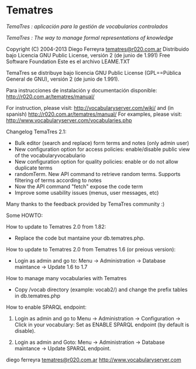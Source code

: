 # Tematres

*TemaTres : aplicación para la gestión de vocabularios controlados*

*TemaTres : The way to manage formal representations of knowledge*

Copyright (C) 2004-2013 Diego Ferreyra tematres@r020.com.ar
Distribuido bajo Licencia GNU Public License, versión 2 (de junio de 1.991) Free Software Foundation
Este es el archivo LEAME.TXT

TemaTres se distribuye bajo licencia GNU Public License (GPL==Pública General de GNU), versión 2 (de junio de 1.991).

Para instrucciones de instalación y documentación disponible: http://r020.com.ar/tematres/manual/

For instruction, please visit: http://vocabularyserver.com/wiki/ and (in spanish) http://r020.com.ar/tematres/manual/
For examples, please visit: http://www.vocabularyserver.com/vocabularies.php

Changelog TemaTres 2.1:
- Bulk editor (search and replace) form terms and notes (only admin user)
- New configuration option for access policies: enable/disable public view of the vocabularyvocabulario
- New configuration option for quality policies: enable or do not allow duplicate terms 
- randomTerm. New API command to retrieve random terms. Supports  filtering of terms according to notes
- Now the API command "fetch" expose the code term 
- Improve some usability issues (menus, user messages, etc)


Many thanks to the feedback provided by TemaTres community :)

Some HOWTO:

How to update to Tematres 2.0 from 1.82:
- Replace the code but mantaine your db.tematres.php.

How to update to Tematres 2.0 from Tematres 1.6 (or preious version):
- Login as admin and go to: Menu -> Administration -> Database maintance -> Update 1.6 to 1.7

How to manage many vocabularies with Tematres
- Copy /vocab directory (example: vocab2/) and change the prefix tables in db.tematres.php

How to enable SPARQL endpoint:
1) Login as admin and go to Menu -> Administration -> Configuration -> Click in your vocabulary: Set as ENABLE SPARQL endpoint (by default is disable).

2) Login as admin and Goto: Menu -> Administration -> Database maintance -> Update SPARQL endpoint.


diego ferreyra
tematres@r020.com.ar
http://www.vocabularyserver.com

